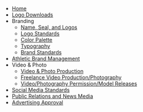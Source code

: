 <!-- docs/_sidebar.md -->

* [Home](/)
* [Logo Downloads](/logos.md)
* Branding
	* [Name, Seal, and Logos](/name-seal-logos.md)
	* [Logo Standards](/logo-standards.md)
	* [Color Palette](/color-palette.md)
	* [Typography](/typography.md)
	* [Brand Standards](/brand-standards.md)
* [Athletic Brand Management](/athletic-brand-management.md)
* Video & Photo
	* [Video & Photo Production](/video-photo-production.md)
	* [Freelance Video Production/Photography](/freelance-video-production-photography.md)
	* [Video/Photography Permission/Model Releases](/video-photography-permission-model-releases.md)
* [Social Media Standards](/social-media-standards.md)
* [Public Relations and News Media](/public-relations-and-news-media.md)
* [Advertising Approval](/advertising-approval.md)